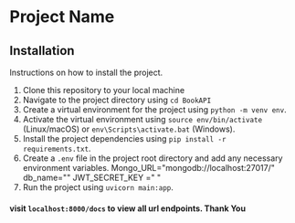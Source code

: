 # Project Name


## Installation

Instructions on how to install the project.

1. Clone this repository to your local machine  
2. Navigate to the project directory using `cd BookAPI`
3. Create a virtual environment for the project using `python -m venv env`.
4. Activate the virtual environment using `source env/bin/activate` (Linux/macOS) or `env\Scripts\activate.bat` (Windows).
5. Install the project dependencies using `pip install -r requirements.txt`.
6. Create a `.env` file in the project root directory and add any necessary environment variables.
    Mongo_URL="mongodb://localhost:27017/"
    db_name="" 
    JWT_SECRET_KEY =" "
7. Run the project using `uvicorn main:app`.


#### visit `localhost:8000/docs` to view all url endpoints. Thank You





